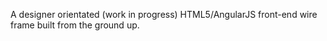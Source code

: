 A designer orientated (work in progress) HTML5/AngularJS front-end wire frame built from the ground up.